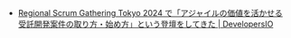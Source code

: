 

- [Regional Scrum Gathering Tokyo 2024 で「アジャイルの価値を活かせる受託開発案件の取り方・始め方」という登壇をしてきた | DevelopersIO](https://dev.classmethod.jp/articles/regional-scrum-gathering-tokyo-2024/)